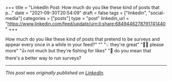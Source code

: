 +++
title = "LinkedIn Post: How much do you like these kind of posts that p..."
date = "2021-09-30T20:54:09"
draft = false
tags = ["linkedin", "social-media"]
categories = ["posts"]
type = "post"
linkedin_url = "https://www.linkedin.com/feed/update/urn:li:share:6849446278791741440"
+++

How much do you like these kind of posts that pretend to be surveys and appear every once in a while in your feed?"
""
"💡 they're great"
"👏🏼 please more"
"👍 not much but they're fishing for likes"
"🤔 do you mean that there's a better way to run surveys?

---

*This post was originally published on [LinkedIn](https://www.linkedin.com/in/adrianmoreno/recent-activity/all/).*